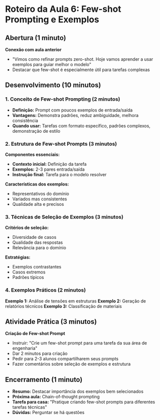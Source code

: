 # Roteiro da Aula 6: Few-shot Prompting e Exemplos

## Abertura (1 minuto)
**Conexão com aula anterior**
- "Vimos como refinar prompts zero-shot. Hoje vamos aprender a usar exemplos para guiar melhor o modelo"
- Destacar que few-shot é especialmente útil para tarefas complexas

## Desenvolvimento (10 minutos)

### 1. Conceito de Few-shot Prompting (2 minutos)
- **Definição:** Prompt com poucos exemplos de entrada/saída
- **Vantagens:** Demonstra padrões, reduz ambiguidade, melhora consistência
- **Quando usar:** Tarefas com formato específico, padrões complexos, demonstração de estilo

### 2. Estrutura de Few-shot Prompts (3 minutos)
**Componentes essenciais:**
- **Contexto inicial:** Definição da tarefa
- **Exemplos:** 2-3 pares entrada/saída
- **Instrução final:** Tarefa para o modelo resolver

**Características dos exemplos:**
- Representativos do domínio
- Variados mas consistentes
- Qualidade alta e precisos

### 3. Técnicas de Seleção de Exemplos (3 minutos)
**Critérios de seleção:**
- Diversidade de casos
- Qualidade das respostas
- Relevância para o domínio

**Estratégias:**
- Exemplos contrastantes
- Casos extremos
- Padrões típicos

### 4. Exemplos Práticos (2 minutos)
**Exemplo 1:** Análise de tensões em estruturas
**Exemplo 2:** Geração de relatórios técnicos
**Exemplo 3:** Classificação de materiais

## Atividade Prática (3 minutos)
**Criação de Few-shot Prompt**
- Instruir: "Crie um few-shot prompt para uma tarefa da sua área de engenharia"
- Dar 2 minutos para criação
- Pedir para 2-3 alunos compartilharem seus prompts
- Fazer comentários sobre seleção de exemplos e estrutura

## Encerramento (1 minuto)
- **Resumo:** Destacar importância dos exemplos bem selecionados
- **Próxima aula:** Chain-of-thought prompting
- **Tarefa para casa:** "Pratique criando few-shot prompts para diferentes tarefas técnicas"
- **Dúvidas:** Perguntar se há questões
